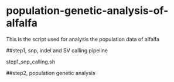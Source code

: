 # population-genetic-analysis-of-alfalfa
This is the script used for analysis the population data of alfalfa

##step1, snp, indel and SV calling pipeline

step1_snp_calling.sh

##step2, population genetic analysis
